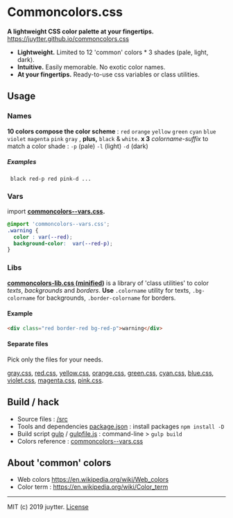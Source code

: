 # Commoncolors.css

**A lightweight CSS color palette at your fingertips.** https://juytter.github.io/commoncolors.css

- **Lightweight.** Limited to 12 'common' colors * 3 shades (pale, light, dark).
- **Intuitive.** Easily memorable. No exotic color names.
- **At your fingertips.** Ready-to-use css variables or class utilities.  


## Usage

### Names

**10 colors compose the color scheme** :  `red` `orange` `yellow` `green` `cyan` `blue` `violet` `magenta` `pink` `gray` , **plus,** `black` &  `white`. **x 3**  *colorname-suffix* to match a color shade :  `-p` (pale)  `-l` (light) `-d` (dark)

##### Examples
```
 black red-p red pink-d ...
```

### Vars

import **[commoncolors--vars.css](./css/commoncolors--vars.css).**

```css
@import 'commoncolors--vars.css';
.warning {
  color : var(--red);
  background-color:  var(--red-p);
}
```

### Libs

**[commoncolors-lib.css ](./css/commoncolors-lib.css)([minified](./css/min/commoncolors-lib.min.css))**  is a library of 'class utilities' to color *texts*,  *backgrounds* and *borders*. **Use** `.colorname` utility for texts, `.bg-colorname` for backgrounds, `.border-colorname` for  borders.

#### Example

```html
<div class="red border-red bg-red-p">warning</div>
```

#### Separate files

Pick only the files for your needs.

[gray.css](css/gray.css),  [red.css](css/red.css),  [yellow.css](css/yellow.css), [orange.css](css/orange.css), [green.css](css/green.css),  [cyan.css](css/cyan.css),  [blue.css](css/blue.css), [violet.css](css/violet.css), [magenta.css](css/magenta.css),  [pink.css](css/pink.css).        

## Build / hack

- Source files :  [/src](./src)
- Tools and dependencies [package.json](package.json) : install packages `npm install -D`
- Build script [gulp](https://gulpjs.com) / [gulpfile.js](gulpfile.js) :  command-line >  `gulp build`
- Colors reference : [commoncolors--vars.css](src/commoncolors--vars.css)

## About 'common' colors

- Web colors https://en.wikipedia.org/wiki/Web_colors
- Color term : https://en.wikipedia.org/wiki/Color_term

---

MIT (c) 2019 juytter.  [License](LICENSE.md)
